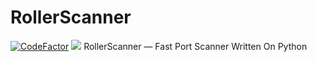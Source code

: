 # RollerScanner
[![CodeFactor](https://www.codefactor.io/repository/github/majorraccoon/rollerscanner/badge)](https://www.codefactor.io/repository/github/majorraccoon/rollerscanner) ![](https://dcbadge.vercel.app/api/shield/439119266684600320)
RollerScanner — Fast Port Scanner Written On Python
